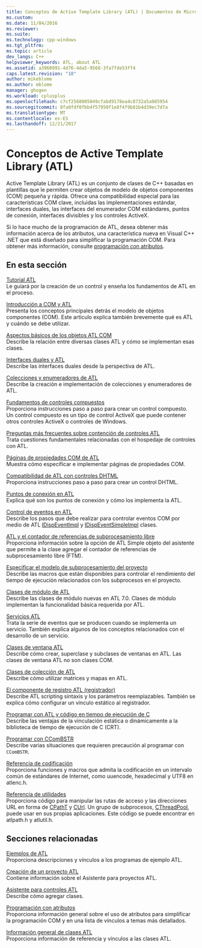 ```yaml
---
title: Conceptos de Active Template Library (ATL) | Documentos de Microsoft
ms.custom: 
ms.date: 11/04/2016
ms.reviewer: 
ms.suite: 
ms.technology: cpp-windows
ms.tgt_pltfrm: 
ms.topic: article
dev_langs: C++
helpviewer_keywords: ATL, about ATL
ms.assetid: a3960991-4d76-4da5-9568-3fa7fde53ff4
caps.latest.revision: "18"
author: mikeblome
ms.author: mblome
manager: ghogen
ms.workload: cplusplus
ms.openlocfilehash: c7cf2568005049cfabd9178ea4c8732a5a985954
ms.sourcegitcommit: 8fa8fdf0fbb4f57950f1e8f4f9b81b4d39ec7d7a
ms.translationtype: MT
ms.contentlocale: es-ES
ms.lasthandoff: 12/21/2017
---
```

# <a name="active-template-library-atl-concepts"></a>Conceptos de Active Template Library (ATL)
Active Template Library (ATL) es un conjunto de clases de C++ basadas en plantillas que le permiten crear objetos de modelo de objetos componentes (COM) pequeña y rápida. Ofrece una compatibilidad especial para las características COM clave, incluidas las implementaciones estándar, interfaces duales, las interfaces del enumerador COM estándares, puntos de conexión, interfaces divisibles y los controles ActiveX.  
  
 Si lo hace mucho de la programación de ATL, desea obtener más información acerca de los atributos, una característica nueva en Visual C++ .NET que está diseñado para simplificar la programación COM. Para obtener más información, consulte [programación con atributos](../windows/attributed-programming-concepts.md).  
  
## <a name="in-this-section"></a>En esta sección  
 [Tutorial ATL](../atl/active-template-library-atl-tutorial.md)  
 Le guiará por la creación de un control y enseña los fundamentos de ATL en el proceso.  
  
 [Introducción a COM y ATL](../atl/introduction-to-com-and-atl.md)  
 Presenta los conceptos principales detrás el modelo de objetos componentes (COM). Este artículo explica también brevemente qué es ATL y cuándo se debe utilizar.  
  
 [Aspectos básicos de los objetos ATL COM](../atl/fundamentals-of-atl-com-objects.md)  
 Describe la relación entre diversas clases ATL y cómo se implementan esas clases.  
  
 [Interfaces duales y ATL](../atl/dual-interfaces-and-atl.md)  
 Describe las interfaces duales desde la perspectiva de ATL.  
  
 [Colecciones y enumeradores de ATL](../atl/atl-collections-and-enumerators.md)  
 Describe la creación e implementación de colecciones y enumeradores de ATL.  
  
 [Fundamentos de controles compuestos](../atl/atl-composite-control-fundamentals.md)  
 Proporciona instrucciones paso a paso para crear un control compuesto. Un control compuesto es un tipo de control ActiveX que puede contener otros controles ActiveX o controles de Windows.  
  
 [Preguntas más frecuentes sobre contención de controles ATL](../atl/atl-control-containment-faq.md)  
 Trata cuestiones fundamentales relacionadas con el hospedaje de controles con ATL.  
  
 [Páginas de propiedades COM de ATL](../atl/atl-com-property-pages.md)  
 Muestra cómo especificar e implementar páginas de propiedades COM.  
  
 [Compatibilidad de ATL con controles DHTML](../atl/atl-support-for-dhtml-controls.md)  
 Proporciona instrucciones paso a paso para crear un control DHTML.  
  
 [Puntos de conexión en ATL](../atl/atl-connection-points.md)  
 Explica qué son los puntos de conexión y cómo los implementa la ATL.  
  
 [Control de eventos en ATL](../atl/event-handling-and-atl.md)  
 Describe los pasos que debe realizar para controlar eventos COM por medio de ATL [IDispEventImpl](../atl/reference/idispeventimpl-class.md) y [IDispEventSimpleImpl](../atl/reference/idispeventsimpleimpl-class.md) clases.  
  
 [ATL y el contador de referencias de subprocesamiento libre](../atl/atl-and-the-free-threaded-marshaler.md)  
 Proporciona información sobre la opción de ATL Simple objeto del asistente que permite a la clase agregar el contador de referencias de subprocesamiento libre (FTM).  
  
 [Especificar el modelo de subprocesamiento del proyecto](../atl/specifying-the-threading-model-for-a-project-atl.md)  
 Describe las macros que están disponibles para controlar el rendimiento del tiempo de ejecución relacionados con los subprocesos en el proyecto.  
  
 [Clases de módulo de ATL](../atl/atl-module-classes.md)  
 Describe las clases de módulo nuevas en ATL 7.0. Clases de módulo implementan la funcionalidad básica requerida por ATL.  
  
 [Servicios ATL](../atl/atl-services.md)  
 Trata la serie de eventos que se producen cuando se implementa un servicio. También explica algunos de los conceptos relacionados con el desarrollo de un servicio.  
  
 [Clases de ventana ATL](../atl/atl-window-classes.md)  
 Describe cómo crear, superclase y subclases de ventanas en ATL. Las clases de ventana ATL no son clases COM.  
  
 [Clases de colección de ATL](../atl/atl-collection-classes.md)  
 Describe cómo utilizar matrices y mapas en ATL.  
  
 [El componente de registro ATL (registrador)](../atl/atl-registry-component-registrar.md)  
 Describe ATL scripting sintaxis y los parámetros reemplazables. También se explica cómo configurar un vínculo estático al registrador.  
  
 [Programar con ATL y código en tiempo de ejecución de C](../atl/programming-with-atl-and-c-run-time-code.md)  
 Describe las ventajas de la vinculación estática o dinámicamente a la biblioteca de tiempo de ejecución de C (CRT).  
  
 [Programar con CComBSTR](../atl/programming-with-ccombstr-atl.md)  
 Describe varias situaciones que requieren precaución al programar con `CComBSTR`.  
  
 [Referencia de codificación](../atl/atl-encoding-reference.md)  
 Proporciona funciones y macros que admita la codificación en un intervalo común de estándares de Internet, como uuencode, hexadecimal y UTF8 en atlenc.h.  
  
 [Referencia de utilidades](../atl/atl-utilities-reference.md)  
 Proporciona código para manipular las rutas de acceso y las direcciones URL en forma de [CPathT](../atl/reference/cpatht-class.md) y [CUrl](../atl/reference/curl-class.md). Un grupo de subprocesos, [CThreadPool](../atl/reference/cthreadpool-class.md), puede usar en sus propias aplicaciones. Este código se puede encontrar en atlpath.h y atlutil.h.  
  
## <a name="related-sections"></a>Secciones relacionadas  
 [Ejemplos de ATL](../visual-cpp-samples.md)  
 Proporciona descripciones y vínculos a los programas de ejemplo ATL.  
  
 [Creación de un proyecto ATL](../atl/reference/creating-an-atl-project.md)  
 Contiene información sobre el Asistente para proyectos ATL.  
  
 [Asistente para controles ATL](../atl/reference/atl-control-wizard.md)  
 Describe cómo agregar clases.  
  
 [Programación con atributos](../windows/attributed-programming-concepts.md)  
 Proporciona información general sobre el uso de atributos para simplificar la programación COM y en una lista de vínculos a temas más detallados.  
  
 [Información general de clases ATL](../atl/atl-class-overview.md)  
 Proporciona información de referencia y vínculos a las clases ATL.

